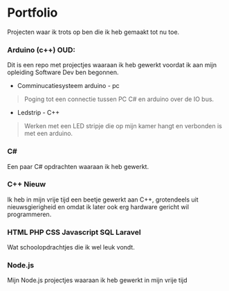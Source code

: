 
# Portfolio

Projecten waar ik trots op ben die ik heb gemaakt tot nu toe.

### Arduino (c++) OUD:

Dit is een repo met projectjes waaraan ik heb gewerkt voordat ik aan mijn opleiding Software Dev ben begonnen.

- Comminucatiesysteem arduino - pc
> Poging tot een connectie tussen PC C# en arduino over de IO bus.
- Ledstrip - C++
> Werken met een LED stripje die op mijn kamer hangt en verbonden is met een arduino.

### C#

Een paar C# opdrachten waaraan ik heb gewerkt.

### C++ Nieuw

Ik heb in mijn vrije tijd een beetje gewerkt aan C++, grotendeels uit nieuwsgierigheid en omdat ik later ook erg hardware gericht wil programmeren.

### HTML PHP CSS Javascript SQL Laravel

Wat schoolopdrachtjes die ik wel leuk vondt.

### Node.js

Mijn Node.js projectjes waaraan ik heb gewerkt in mijn vrije tijd
